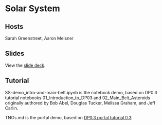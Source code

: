 # Solar System

## Hosts

Sarah Greenstreet, Aaron Meisner

## Slides

View the [slide deck](https://docs.google.com/presentation/d/1R91mS7hJBoSeCa3OGen_zrHfdL06g_YPfGFBqIMpk30/edit?usp=sharing).

## Tutorial

SS-demo_intro-and-main-belt.ipynb is the notebook demo, based on DP0.3 tutorial notebooks 01_Introduction_to_DP03 and 02_Main_Belt_Asteroids originally authored by Bob Abel, Douglas Tucker, Melissa Graham, and Jeff Carlin.

TNOs.md is the portal demo, based on [DP0.3 portal tutorial 0.3](https://dp0-3.lsst.io/tutorials-dp0-3/portal-dp0-3-3.html).
